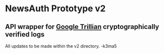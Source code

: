 # NewsAuth Prototype v2
## API wrapper for [Google Trillian](https://github.com/google/trillian) cryptographically verified logs

All updates to be made within the v2 directory. -k3ma5

<!--
Useful Links:

https://transparency.dev/ 
https://medium.com/google-cloud/google-trillian-for-noobs-9b81547e9c4a 
https://eprint.iacr.org/2021/627 
https://eprint.iacr.org/2014/1004 
https://eprint.iacr.org/2016/915 
-->
